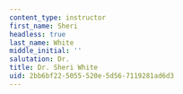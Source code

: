 ```yaml
---
content_type: instructor
first_name: Sheri
headless: true
last_name: White
middle_initial: ''
salutation: Dr.
title: Dr. Sheri White
uid: 2bb6bf22-5055-520e-5d56-7119281ad6d3
---
```


